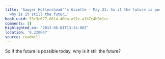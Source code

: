 ```yaml
---
title: 'Sawyer Hollenshead''s Gazette - May 31: So if the future is possible today,
  why is it still the futur…'
book_uuid: 53c3c677-0614-40ba-a91c-a1b7c4b0e1cc
comments: []
highlighted_on: '2013-06-01T13:34:06Z'
location: '0.220047'
source: readmill
---
```


So if the future is possible today, why is it still the future?
